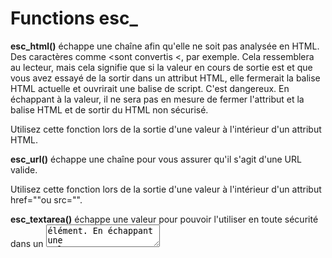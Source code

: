 # Functions esc_

**esc_html()** échappe une chaîne afin qu'elle ne soit pas analysée en HTML. Des caractères comme <sont convertis &lt;, par exemple. Cela ressemblera au lecteur, mais cela signifie que si la valeur en cours de sortie est <script>alors elle ne sera pas interprétée par le navigateur comme une balise de script réelle.

Utilisez cette fonction chaque fois que la valeur en sortie ne doit pas contenir de code HTML.

**esc_attr()** échappe une chaîne afin de pouvoir l'utiliser en toute sécurité dans un attribut HTML, comme class=""par exemple. Cela empêche une valeur de sortir de l'attribut HTML. Par exemple, si la valeur est "><script>alert();</script>et que vous avez essayé de la sortir dans un attribut HTML, elle fermerait la balise HTML actuelle et ouvrirait une balise de script. C'est dangereux. En échappant à la valeur, il ne sera pas en mesure de fermer l'attribut et la balise HTML et de sortir du HTML non sécurisé.

Utilisez cette fonction lors de la sortie d'une valeur à l'intérieur d'un attribut HTML.

**esc_url()** échappe une chaîne pour vous assurer qu'il s'agit d'une URL valide.

Utilisez cette fonction lors de la sortie d'une valeur à l'intérieur d'un attribut href=""ou src="".

**esc_textarea()** échappe une valeur pour pouvoir l'utiliser en toute sécurité dans un <textarea>élément. En échappant une valeur avec cette fonction, cela empêche qu'une valeur soit sortie à l'intérieur de a <textarea<de fermer l' <textarea>élément et de sortir son propre HTML.

Utilisez cette fonction lors de la sortie d'une valeur à l'intérieur d'un <textarea>élément.

**esc_html()** et **esc_attr()** ont également des versions se terminant par __(), _e()et _x(). Ce sont pour la sortie de chaînes traduisibles.

WordPress a des fonctions, __(), _e()et _x(), pour produire du texte qui peut être traduit. 
  - **__()** renvoie une chaîne traduisible,  
  - **_e()** fait écho à une chaîne traduisible 
  - **_x()**renvoie une chaîne traduisible avec un contexte donné. Vous les avez probablement déjà vus.

Étant donné que vous ne pouvez pas nécessairement faire confiance à un fichier de traduction pour contenir des valeurs sûres, l'utilisation de ces fonctions lors de la sortie d'une chaîne traduisible garantit que les chaînes en cours de sortie ne peuvent pas provoquer le même problème décrit ci-dessus.

Utilisez ces fonctions lors de la sortie de chaînes traduisibles.
